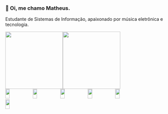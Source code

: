 ### 🤠 Oi, me chamo Matheus.
<p>Estudante de Sistemas de Informação, apaixonado por música eletrônica e tecnologia.</p>

<div style="display:flex;align-content:center;align-items:center;">
  <img height="180em" src="https://github-readme-stats.vercel.app/api?username=eumaugus&show_icons=true&theme=nord"/>
  <img height="180em" src="https://github-readme-stats.vercel.app/api/top-langs/?username=eumaugus&layout=compact&theme=nord"/>
</div>

<div>
  <img height="30" width="16.3%" src="https://img.shields.io/badge/HTML5-E34F26?style=for-the-badge&logo=html5&logoColor=white"/>
  <img height="30" width="16.3%" src="https://img.shields.io/badge/CSS3-1572B6?style=for-the-badge&logo=css3&logoColor=white"/>
  <img height="30" width="16.3%" src="https://img.shields.io/badge/JavaScript-F7DF1E?style=for-the-badge&logo=javascript&logoColor=black"/>
  <img height="30" width="16.3%" src="https://img.shields.io/badge/jQuery-0769AD?style=for-the-badge&logo=jquery&logoColor=white"/>
  <img height="30" width="16.3%" src="https://img.shields.io/badge/React-20232A?style=for-the-badge&logo=react&logoColor=61DAFB"/>
  <img height="30" width="16.3%" src="https://img.shields.io/badge/PHP-777BB4?style=for-the-badge&logo=php&logoColor=white">
</div>
